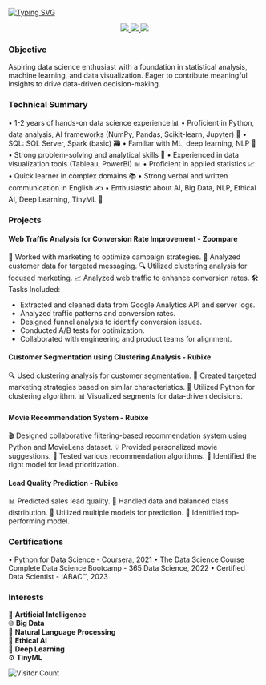 [![Typing SVG](https://readme-typing-svg.demolab.com?font=Roboto+Slab&weight=500&size=40&pause=1000&color=FB3640&vCenter=true&repeat=false&width=600&lines=Hello%2C+I+am+Tanmay+Kalbande+)](https://git.io/typing-svg)

<div align="center"> 
  <a href="mailto:kalbandetanmay@gmail.com">
    <img src="https://img.shields.io/badge/Gmail-333333?style=for-the-badge&logo=gmail&logoColor=red" />
  </a>
  <a href="https://linkedin.com/in/tanmay-kalbande" target="_blank">
    <img src="https://img.shields.io/badge/LinkedIn-0077B5?style=for-the-badge&logo=linkedin&logoColor=white" target="_blank" />
  </a>
  <a href="https://tanmay-kalbande.github.io/" target="_blank">
     <img src="https://img.shields.io/badge/Portfolio-FF5722?style=for-the-badge&logo=todoist&logoColor=white" target="_blank" />
  </a>
</div>

### Objective
Aspiring data science enthusiast with a foundation in statistical analysis, machine learning, and data visualization. Eager to contribute meaningful insights to drive data-driven decision-making.

### Technical Summary
• 1-2 years of hands-on data science experience 📊
• Proficient in Python, data analysis, AI frameworks (NumPy, Pandas, Scikit-learn, Jupyter) 🐍
• SQL: SQL Server, Spark (basic) 🗃️
• Familiar with ML, deep learning, NLP 🤖
• Strong problem-solving and analytical skills 🧠
• Experienced in data visualization tools (Tableau, PowerBI) 📊
• Proficient in applied statistics 📈
• Quick learner in complex domains 📚
• Strong verbal and written communication in English ✍️
• Enthusiastic about AI, Big Data, NLP, Ethical AI, Deep Learning, TinyML 🌟

### Projects
#### Web Traffic Analysis for Conversion Rate Improvement - Zoompare
🚀 Worked with marketing to optimize campaign strategies.
🎯 Analyzed customer data for targeted messaging.
🔍 Utilized clustering analysis for focused marketing.
📈 Analyzed web traffic to enhance conversion rates.
🛠️ Tasks Included:
   - Extracted and cleaned data from Google Analytics API and server logs.
   - Analyzed traffic patterns and conversion rates.
   - Designed funnel analysis to identify conversion issues.
   - Conducted A/B tests for optimization.
   - Collaborated with engineering and product teams for alignment.

#### Customer Segmentation using Clustering Analysis - Rubixe
🔍 Used clustering analysis for customer segmentation.
🎯 Created targeted marketing strategies based on similar characteristics.
🐍 Utilized Python for clustering algorithm.
📊 Visualized segments for data-driven decisions.

#### Movie Recommendation System - Rubixe
🎬 Designed collaborative filtering-based recommendation system using Python and MovieLens dataset.
💡 Provided personalized movie suggestions.
🧪 Tested various recommendation algorithms.
🎯 Identified the right model for lead prioritization.

#### Lead Quality Prediction - Rubixe
📊 Predicted sales lead quality.
🔄 Handled data and balanced class distribution.
🤖 Utilized multiple models for prediction.
🥇 Identified top-performing model.

### Certifications
• Python for Data Science - Coursera, 2021
• The Data Science Course Complete Data Science Bootcamp - 365 Data Science, 2022
• Certified Data Scientist - IABAC™, 2023

### Interests
🌟 **Artificial Intelligence**  
🌐 **Big Data**  
📜 **Natural Language Processing**  
🤝 **Ethical AI**  
🧠 **Deep Learning**  
⚙️ **TinyML**  

![Visitor Count](https://visitor-badge.laobi.icu/badge?page_id=tanmay-kalbande.tanmay-kalbande&left_color=crimson&right_color=708090)
